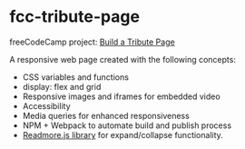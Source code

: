 # fcc-tribute-page
freeCodeCamp project: [Build a Tribute Page](https://www.freecodecamp.org/learn/responsive-web-design/responsive-web-design-projects/build-a-tribute-page)

A responsive web page created with the following concepts:

* CSS variables and functions
* display: flex and grid
* Responsive images and iframes for embedded video
* Accessibility
* Media queries for enhanced responsiveness
* NPM + Webpack to automate build and publish process
* [Readmore.js library](https://github.com/jedfoster/Readmore.js) for expand/collapse functionality.
